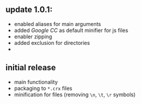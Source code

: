 ## update 1.0.1:

  * enabled aliases for main arguments
  * added *Google CC* as default minifier for js files
  * enabler zipping
  * added exclusion for directories
  * 

## initial release

  * main functionality
  * packaging to `*.crx` files
  * minification for files (removing `\n`, `\t`, `\r` symbols)